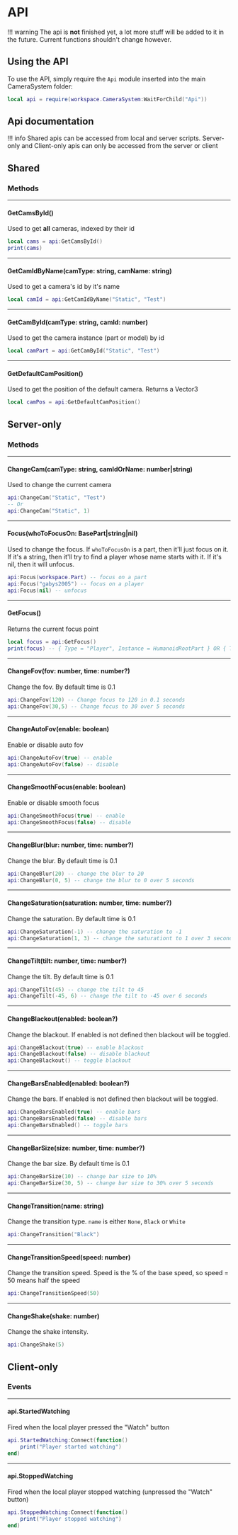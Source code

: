 # API

!!! warning
    The api is **not** finished yet, a lot more stuff will be added to it in the future. Current functions shouldn't change however.

## Using the API

To use the API, simply require the `Api` module inserted into the main CameraSystem folder:
```lua
local api = require(workspace.CameraSystem:WaitForChild("Api"))
```

## Api documentation

!!! info
    Shared apis can be accessed from local and server scripts. Server-only and Client-only apis can only be accessed from the server or client

## Shared

### Methods
---

#### GetCamsById()
Used to get **all** cameras, indexed by their id
```lua
local cams = api:GetCamsById()
print(cams)
```

---

#### GetCamIdByName(camType: string, camName: string)
Used to get a camera's id by it's name
```lua
local camId = api:GetCamIdByName("Static", "Test")
```

---

#### GetCamById(camType: string, camId: number)
Used to get the camera instance (part or model) by id
```lua
local camPart = api:GetCamById("Static", "Test")
```

---

#### GetDefaultCamPosition()
Used to get the position of the default camera. Returns a Vector3
```lua
local camPos = api:GetDefaultCamPosition()
```

## Server-only

### Methods
---

#### ChangeCam(camType: string, camIdOrName: number|string)
Used to change the current camera
```lua
api:ChangeCam("Static", "Test")
-- Or
api:ChangeCam("Static", 1)
```

---

#### Focus(whoToFocusOn: BasePart|string|nil)
Used to change the focus. If `whoToFocusOn` is a part, then it'll just focus on it. If it's a string, then it'll try to find a player whose name starts with it. If it's nil, then it will unfocus.
```lua
api:Focus(workspace.Part) -- focus on a part
api:Focus("gabys2005") -- focus on a player
api:Focus(nil) -- unfocus
```

---

#### GetFocus()
Returns the current focus point
```lua
local focus = api:GetFocus()
print(focus) -- { Type = "Player", Instance = HumanoidRootPart } OR { Type = "Part", Instance = Part }
```

---

#### ChangeFov(fov: number, time: number?)
Change the fov. By default time is 0.1
```lua
api:ChangeFov(120) -- Change focus to 120 in 0.1 seconds
api:ChangeFov(30,5) -- Change focus to 30 over 5 seconds
```

---

#### ChangeAutoFov(enable: boolean)
Enable or disable auto fov
```lua
api:ChangeAutoFov(true) -- enable
api:ChangeAutoFov(false) -- disable
```

---

#### ChangeSmoothFocus(enable: boolean)
Enable or disable smooth focus
```lua
api:ChangeSmoothFocus(true) -- enable
api:ChangeSmoothFocus(false) -- disable
```

---

#### ChangeBlur(blur: number, time: number?)
Change the blur. By default time is 0.1
```lua
api:ChangeBlur(20) -- change the blur to 20
api:ChangeBlur(0, 5) -- change the blur to 0 over 5 seconds
```

---

#### ChangeSaturation(saturation: number, time: number?)
Change the saturation. By default time is 0.1
```lua
api:ChangeSaturation(-1) -- change the saturation to -1
api:ChangeSaturation(1, 3) -- change the saturationt to 1 over 3 seconds
```

---

#### ChangeTilt(tilt: number, time: number?)
Change the tilt. By default time is 0.1
```lua
api:ChangeTilt(45) -- change the tilt to 45
api:ChangeTilt(-45, 6) -- change the tilt to -45 over 6 seconds
```

---

#### ChangeBlackout(enabled: boolean?)
Change the blackout. If enabled is not defined then blackout will be toggled.
```lua
api:ChangeBlackout(true) -- enable blackout
api:ChangeBlackout(false) -- disable blackout
api:ChangeBlackout() -- toggle blackout
```

---

#### ChangeBarsEnabled(enabled: boolean?)
Change the bars. If enabled is not defined then blackout will be toggled.
```lua
api:ChangeBarsEnabled(true) -- enable bars
api:ChangeBarsEnabled(false) -- disable bars
api:ChangeBarsEnabled() -- toggle bars
```

---

#### ChangeBarSize(size: number, time: number?)
Change the bar size. By default time is 0.1
```lua
api:ChangeBarSize(10) -- change bar size to 10%
api:ChangeBarSize(30, 5) -- change bar size to 30% over 5 seconds
```

---

#### ChangeTransition(name: string)
Change the transition type. `name` is either `None`, `Black` or `White`
```lua
api:ChangeTransition("Black")
```

---

#### ChangeTransitionSpeed(speed: number)
Change the transition speed. Speed is the % of the base speed, so speed = 50 means half the speed
```lua
api:ChangeTransitionSpeed(50)
```

---

#### ChangeShake(shake: number)
Change the shake intensity.
```lua
api:ChangeShake(5)
```

## Client-only

### Events
---

#### api.StartedWatching
Fired when the local player pressed the "Watch" button
```lua
api.StartedWatching:Connect(function()
    print("Player started watching")
end)
```

---

#### api.StoppedWatching
Fired when the local player stopped watching (unpressed the "Watch" button)
```lua
api.StoppedWatching:Connect(function()
    print("Player stopped watching")
end)
```